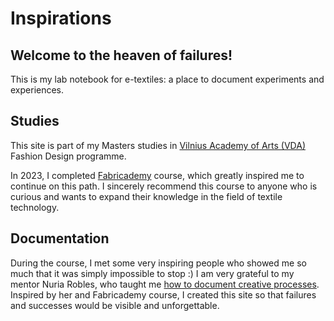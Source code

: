 # Inspirations

## Welcome to the heaven of failures!

This is my lab notebook for e-textiles: a place to document experiments and experiences.

## Studies

This site is part of my Masters studies in [Vilnius Academy of Arts (VDA)](https://www.vda.lt/en/) Fashion Design programme.

In 2023, I completed [Fabricademy](https://textile-academy.org/) course, which greatly inspired me to continue on this path. I sincerely recommend this course to anyone who is curious and wants to expand their knowledge in the field of textile technology. 

## Documentation

During the course, I met some very inspiring people who showed me so much that it was simply impossible to stop :) I am very grateful to my mentor Nuria Robles, who taught me [how to document creative processes](https://class.textile-academy.org/2023/ieva-dautartaite/). Inspired by her and Fabricademy course, I created this site so that failures and successes would be visible and unforgettable.
